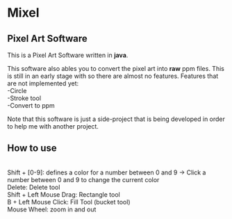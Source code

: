 # Mixel
<h2>Pixel Art Software</h2>
 
This is a Pixel Art Software written in <b>java</b>. 
<p>This software also ables you to convert the pixel art into <b>raw</b> ppm files. This is still in an early stage with so there are almost no features. Features that are not implemented yet:
<br>
-Circle
<br>
-Stroke tool
<br>
-Convert to ppm
</p>

<p>
Note that this software is just a side-project that is being developed in order to help me with another project.
</p>

<p>
<h2> How to use </h2>
<br>
Shift + [0-9]: defines a color for a number between 0 and 9
 -> Click a number between 0 and 9 to change the current color
<br>
Delete: Delete tool
<br>
Shift + Left Mouse Drag: Rectangle tool
<br>
B + Left Mouse Click: Fill Tool (bucket tool)
<br>
Mouse Wheel: zoom in and out
</p>
